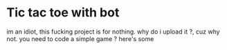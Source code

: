 # Tic tac toe with bot
im an idiot, this fucking project is for nothing.
why do i upload it ?, cuz why not. you need to code a simple game ? here's some
